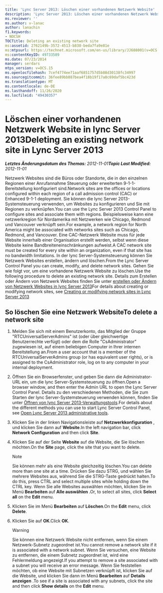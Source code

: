 ```yaml
---
title: 'Lync Server 2013: Löschen einer vorhandenen Netzwerk Website'
description: 'Lync Server 2013: Löschen einer vorhandenen Netzwerk Website.'
ms.reviewer: ''
ms.author: v-lanac
author: lanachin
f1.keywords:
- NOCSH
TOCTitle: Deleting an existing network site
ms:assetid: 2762149b-3572-4513-b838-beda7fa9e81e
ms:mtpsurl: https://technet.microsoft.com/en-us/library/JJ688001(v=OCS.15)
ms:contentKeyID: 49733589
ms.date: 07/23/2014
manager: serdars
mtps_version: v=OCS.15
ms.openlocfilehash: 7cef4774ee71aaf6851757d5b88d30138fc34997
ms.sourcegitcommit: 36fee89bb887bea4f18b19f17a8c69daf5bc423d
ms.translationtype: MT
ms.contentlocale: de-DE
ms.lasthandoff: 11/26/2020
ms.locfileid: "49430357"
---
```

# <a name="deleting-an-existing-network-site-in-lync-server-2013"></a><span data-ttu-id="0c9b0-103">Löschen einer vorhandenen Netzwerk Website in lync Server 2013</span><span class="sxs-lookup"><span data-stu-id="0c9b0-103">Deleting an existing network site in Lync Server 2013</span></span>

<div data-xmlns="http://www.w3.org/1999/xhtml">

<div class="topic" data-xmlns="http://www.w3.org/1999/xhtml" data-msxsl="urn:schemas-microsoft-com:xslt" data-cs="https://msdn.microsoft.com/">

<div data-asp="https://msdn2.microsoft.com/asp">



</div>

<div id="mainSection">

<div id="mainBody"><span data-ttu-id="0c9b0-104">

<span> </span></span><span class="sxs-lookup"><span data-stu-id="0c9b0-104">

<span> </span></span></span>

<span data-ttu-id="0c9b0-105">_**Letztes Änderungsdatum des Themas:** 2012-11-01_</span><span class="sxs-lookup"><span data-stu-id="0c9b0-105">_**Topic Last Modified:** 2012-11-01_</span></span>

<span data-ttu-id="0c9b0-106">Netzwerk Websites sind die Büros oder Standorte, die in den einzelnen Regionen einer Anrufannahme Steuerung oder erweiterten 9-1-1-Bereitstellung konfiguriert sind.</span><span class="sxs-lookup"><span data-stu-id="0c9b0-106">Network sites are the offices or locations configured within each region of a call admission control (CAC) or Enhanced 9-1-1 deployment.</span></span> <span data-ttu-id="0c9b0-107">Sie können die lync Server 2013-Systemsteuerung verwenden, um Websites zu konfigurieren und Sie mit Regionen zu verknüpfen.</span><span class="sxs-lookup"><span data-stu-id="0c9b0-107">You can use the Lync Server 2013 Control Panel to configure sites and associate them with regions.</span></span> <span data-ttu-id="0c9b0-108">Beispielsweise kann eine netzwerkregion für Nordamerika mit Netzwerken wie Chicago, Redmond und Vancouver verknüpft sein.</span><span class="sxs-lookup"><span data-stu-id="0c9b0-108">For example, a network region for North America might be associated with networks sites such as Chicago, Redmond, and Vancouver.</span></span> <span data-ttu-id="0c9b0-109">Eine CAC-Netzwerk Website muss für jede Website innerhalb einer Organisation erstellt werden, selbst wenn diese Website keine Bandbreiteneinschränkungen aufweist.</span><span class="sxs-lookup"><span data-stu-id="0c9b0-109">A CAC network site must be created for every site within an organization, even if that site has no bandwidth limitations.</span></span> <span data-ttu-id="0c9b0-110">In der lync Server-Systemsteuerung können Sie Netzwerk Websites erstellen, ändern und löschen.</span><span class="sxs-lookup"><span data-stu-id="0c9b0-110">From the Lync Server Control Panel you can create, modify, and delete network sites.</span></span> <span data-ttu-id="0c9b0-111">Gehen Sie wie folgt vor, um eine vorhandene Netzwerk Website zu löschen.</span><span class="sxs-lookup"><span data-stu-id="0c9b0-111">Use the following procedure to delete an existing network site.</span></span> <span data-ttu-id="0c9b0-112">Details zum Erstellen oder Ändern von Netzwerk Websites finden Sie unter [erstellen oder Ändern von Netzwerk Websites in lync Server 2013](lync-server-2013-creating-or-modifying-network-sites.md)</span><span class="sxs-lookup"><span data-stu-id="0c9b0-112">For details about creating or modifying network sites, see [Creating or modifying network sites in Lync Server 2013](lync-server-2013-creating-or-modifying-network-sites.md)</span></span>

<div>

## <a name="to-delete-a-network-site"></a><span data-ttu-id="0c9b0-113">So löschen Sie eine Netzwerk Website</span><span class="sxs-lookup"><span data-stu-id="0c9b0-113">To delete a network site</span></span>

1.  <span data-ttu-id="0c9b0-114">Melden Sie sich mit einem Benutzerkonto, das Mitglied der Gruppe "RTCUniversalServerAdmins" ist (oder über gleichwertige Benutzerrechte verfügt) oder dem die Rolle "CsAdministrator" zugewiesen ist, auf einem beliebigen Computer in Ihrer internen Bereitstellung an.</span><span class="sxs-lookup"><span data-stu-id="0c9b0-114">From a user account that is a member of the RTCUniversalServerAdmins group (or has equivalent user rights), or is assigned to the CsAdministrator role, log on to any computer in your internal deployment.</span></span>

2.  <span data-ttu-id="0c9b0-115">Öffnen Sie ein Browserfenster, und geben Sie dann die Administrator-URL ein, um die lync Server-Systemsteuerung zu öffnen.</span><span class="sxs-lookup"><span data-stu-id="0c9b0-115">Open a browser window, and then enter the Admin URL to open the Lync Server Control Panel.</span></span> <span data-ttu-id="0c9b0-116">Details zu den verschiedenen Methoden, die Sie zum Starten der lync Server-Systemsteuerung verwenden können, finden Sie unter [Öffnen von lync Server 2013-Verwaltungstools](lync-server-2013-open-lync-server-administrative-tools.md).</span><span class="sxs-lookup"><span data-stu-id="0c9b0-116">For details about the different methods you can use to start Lync Server Control Panel, see [Open Lync Server 2013 administrative tools](lync-server-2013-open-lync-server-administrative-tools.md).</span></span>

3.  <span data-ttu-id="0c9b0-117">Klicken Sie in der linken Navigationsleiste auf **Netzwerkkonfiguration** , und klicken Sie dann auf **Website**.</span><span class="sxs-lookup"><span data-stu-id="0c9b0-117">In the left navigation bar, click **Network Configuration** and then click **Site**.</span></span>

4.  <span data-ttu-id="0c9b0-118">Klicken Sie auf der Seite **Website** auf die Website, die Sie löschen möchten.</span><span class="sxs-lookup"><span data-stu-id="0c9b0-118">On the **Site** page, click the site that you want to delete.</span></span>
    
    <div>
    

    > [!NOTE]  
    > <span data-ttu-id="0c9b0-119">Sie können mehr als eine Website gleichzeitig löschen.</span><span class="sxs-lookup"><span data-stu-id="0c9b0-119">You can delete more than one site at a time.</span></span> <span data-ttu-id="0c9b0-120">Drücken Sie dazu STRG, und wählen Sie mehrere Websites aus, während Sie die STRG-Taste gedrückt halten.</span><span class="sxs-lookup"><span data-stu-id="0c9b0-120">To do this, press CTRL and select multiple sites while holding down the CTRL key.</span></span> <span data-ttu-id="0c9b0-121">Wenn Sie alle Websites auswählen möchten, klicken Sie im Menü <STRONG>Bearbeiten</STRONG> auf <STRONG>Alle auswählen</STRONG> .</span><span class="sxs-lookup"><span data-stu-id="0c9b0-121">Or, to select all sites, click <STRONG>Select all</STRONG> on the <STRONG>Edit</STRONG> menu.</span></span>

    
    </div>

5.  <span data-ttu-id="0c9b0-122">Klicken Sie im Menü **Bearbeiten** auf **Löschen**.</span><span class="sxs-lookup"><span data-stu-id="0c9b0-122">On the **Edit** menu, click **Delete**.</span></span>

6.  <span data-ttu-id="0c9b0-123">Klicken Sie auf **OK**.</span><span class="sxs-lookup"><span data-stu-id="0c9b0-123">Click **OK**.</span></span>
    
    <div>
    

    > [!WARNING]  
    > <span data-ttu-id="0c9b0-124">Sie können eine Netzwerk Website nicht entfernen, wenn Sie einem Netzwerk-Subnetz zugeordnet ist.</span><span class="sxs-lookup"><span data-stu-id="0c9b0-124">You cannot remove a network site if it is associated with a network subnet.</span></span> <span data-ttu-id="0c9b0-125">Wenn Sie versuchen, eine Website zu entfernen, die einem Subnetz zugeordnet ist, wird eine Fehlermeldung angezeigt.</span><span class="sxs-lookup"><span data-stu-id="0c9b0-125">If you attempt to remove a site associated with a subnet you will receive an error message.</span></span> <span data-ttu-id="0c9b0-126">Wenn Sie feststellen möchten, ob eine Website mit Subnetzen verknüpft ist, klicken Sie auf die Website, und klicken Sie dann im Menü <STRONG>Bearbeiten</STRONG> auf <STRONG>Details anzeigen</STRONG> .</span><span class="sxs-lookup"><span data-stu-id="0c9b0-126">To see if a site is associated with any subnets, click the site and then click <STRONG>Show details</STRONG> on the <STRONG>Edit</STRONG> menu.</span></span>

    
    <span data-ttu-id="0c9b0-127"></div>

</div>

</div>

<span> </span>

</div>

</div>

</span><span class="sxs-lookup"><span data-stu-id="0c9b0-127"></div>

</div>

</div>

<span> </span>

</div>

</div>

</span></span></div>

